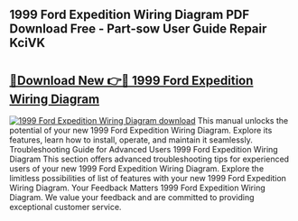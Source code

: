 ## 1999 Ford Expedition Wiring Diagram PDF Download Free - Part-sow User Guide Repair KciVK

# <h2><a href="http://dfp3giq.blite.top/?on=1999+Ford+Expedition+Wiring+Diagram">🔗Download New 👉🔴 1999 Ford Expedition Wiring Diagram</a></h2>

[![1999 Ford Expedition Wiring Diagram download](https://i.imgur.com/lujVjoI.png)](http://dfp3giq.blite.top/?on=1999+Ford+Expedition+Wiring+Diagram)
This manual unlocks the potential of your new 1999 Ford Expedition Wiring Diagram. Explore its features, learn how to install, operate, and maintain it seamlessly. Troubleshooting Guide for Advanced Users 1999 Ford Expedition Wiring Diagram This section offers advanced troubleshooting tips for experienced users of your new 1999 Ford Expedition Wiring Diagram. Explore the limitless possibilities of list of features with your new 1999 Ford Expedition Wiring Diagram. Your Feedback Matters 1999 Ford Expedition Wiring Diagram. We value your feedback and are committed to providing exceptional customer service.
